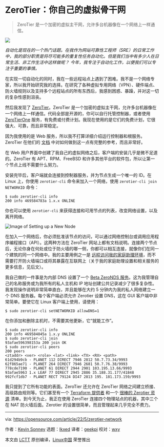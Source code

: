[#]: subject: "How I manage my own virtual network with ZeroTier"
[#]: via: "https://opensource.com/article/22/5/zerotier-network"
[#]: author: "Kevin Sonney https://opensource.com/users/ksonney"
[#]: collector: "lkxed"
[#]: translator: "geekpi"
[#]: reviewer: "wxy"
[#]: publisher: "wxy"
[#]: url: "https://linux.cn/article-14573-1.html"

ZeroTier：你自己的虚拟骨干网
======

> ZeroTier 是一个加密的虚拟主干网，允许多台机器像在一个网络上一样通信。

![](https://img.linux.net.cn/data/attachment/album/202205/10/170306m9263ud6wu23ul3e.jpg)

*自动化是现在的一个热门话题。在我作为网站可靠性工程师（SRE）的日常工作中，我的部分职责是将尽可能多的重复性任务自动化。但是我们当中有多少人在日常生活、非工作生活中这样做呢？ 今年，我专注于自动化工作，以便我们可以专注于重要的事情。*

在实现一切自动化的同时，我在一些远程站点上遇到了困难。我不是一个网络专家，所以我开始研究我的选择。在研究了各种虚拟专用网络（VPN）、硬件端点、防火墙规则以及支持多个远程站点的所有东西后，我感到困惑、暴躁，并对这一切的复杂性感到沮丧。

然后我发现了 [ZeroTier][4]。ZeroTier 是一个加密的虚拟主干网，允许多台机器像在一个网络上一样通信。代码全部是开源的，你可以自行托管控制器，或者使用 [ZeroTierOne][5] 服务，有免费或付费计划。我现在使用的是它们的免费计划，它很强大、可靠，而且非常稳定。

因为我使用的是 Web 服务，所以我不打算详细介绍运行控制器和根服务。ZeroTier 在他们的 [文档][6] 中对如何做到这一点有完整的参考，而且非常好。

在 Web 用户界面中创建了我自己的虚拟网络之后，客户端的安装几乎是微不足道的。ZeroTier 有 APT、RPM、FreeBSD 和许多其他平台的软件包，所以让第一个节点上线不需要什么努力。

安装完毕后，客户端就会连接到控制器服务，并为节点生成一个唯一的 ID。在 Linux 上，你使用 `zerotier-cli` 命令来加入一个网络，使用 `zerotier-cli join NETWORKID` 命令：

```
$ sudo zerotier-cli info
200 info 469584783a 1.x.x ONLINE
```

你也可以使用 `zerotier-cli` 来获得连接和可用节点的列表，改变网络设置，以及离开网络。

![Image of Setting up a New Node][7]

在加入一个网络后，你必须批准该节点的访问，可以通过网络控制台或调用应用程序编程接口（API）。这两种方法在 ZeroTier 网站上都有文档说明。连接两个节点后，无论你身在何处或位于防火墙的哪一侧，你都可以相互连接，就像你们在同一个建筑的同一个网络中。我的主要用例之一是 [远程访问我的家庭助理环境][8]，而不需要打开防火墙端口或将其暴露在互联网上（关于我的家庭助理设置和相关服务的更多信息，见后文）。

我自己做的一件事是为内部 DNS 设置了一个 [Beta ZeroNDS 服务][9]。这为我管理自己的名称服务或为我所有的私人主机和 IP 地址创建公共记录减少了很多复杂性。我发现操作说明非常简单直白，并且能够在大约 5 分钟内为我的私人网络建立一个 DNS 服务器。每个客户端必须允许 Zerotier 设置 DNS，这在 GUI 客户端中非常简单。要使它在 Linux 客户端上使用，请使用：

```
$ sudo zerotier-cli setNETWORKID allowDNS=1
```

在你添加和删除主机时，不需要其他更新，它“就能工作”。

```
$ sudo zerotier-cli info
200 info 469584845a 1.x.y ONLINE
$ sudo zerotier-cli join
93afae596398153a 200 join OK
$ sudo zerotier-cli peers
200 peers
<ztaddr> <ver> <role> <lat> <link> <TX> <RX> <path>
61d294b9cb - PLANET 112 DIRECT 7946 2812 50.7.73.34/9993
62f865ae71 - PLANET 264 DIRECT 7946 2681 50.7.76.38/9993
778cde7190 - PLANET 61 DIRECT 2944 2901 103.195.13.66/9993
93afae5963 1.x LEAF 77 DIRECT 2945 2886 35.188.31.177/41848
992fcf1db7 - PLANET RECT 79124 DI47 2813 195. 181.173.159/9993
```

我只提到了它所有功能的表面。ZeroTier 还允许在 ZeroTier 网络之间建立桥接、高级路由规则等。它们甚至有一个 [Terraform 提供者][10] 和一个 [很棒的 Zerotier 资源][11] 清单。到今天为止，我正在使用 ZeroTier 连接四个物理站点的机器，其中三个在 NAT 防火墙后面。Zerotier 的设置很简单，而且管理起来几乎完全不费力。

--------------------------------------------------------------------------------

via: https://opensource.com/article/22/5/zerotier-network

作者：[Kevin Sonney][a]
选题：[lkxed][b]
译者：[geekpi](https://github.com/geekpi)
校对：[wxy](https://github.com/wxy)

本文由 [LCTT](https://github.com/LCTT/TranslateProject) 原创编译，[Linux中国](https://linux.cn/) 荣誉推出

[a]: https://opensource.com/users/ksonney
[b]: https://github.com/lkxed
[1]: https://opensource.com/sites/default/files/lead-images/coffee_tea_laptop_computer_work_desk.png
[2]: https://unsplash.com/@jonasleupe?utm_source=unsplash&utm_medium=referral&utm_content=creditCopyText
[3]: https://unsplash.com/s/photos/tea-cup-computer?utm_source=unsplash&utm_medium=referral&utm_content=creditCopyText
[4]: https://github.com/zerotier
[5]: https://www.zerotier.com/pricing
[6]: https://docs.zerotier.com
[7]: https://opensource.com/sites/default/files/2022-04/SecondDay02-2.png
[8]: https://opensource.com/article/22/5/remote-home-assistant
[9]: https://github.com/zerotier/zeronsd
[10]: https://github.com/zerotier/terraform-provider-zerotier
[11]: https://github.com/zerotier/awesome-zerotier

